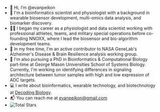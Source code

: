 - 👋 Hi, I’m @evanpeikon
- 🧪 I'm a bioinformatics scientist and physiologist with a background in wearable biosensor development, multi-omics data analysis, and biomarker discovery.
- 🏋️‍♂️ I began my career as a physiologist and data scientist working with professional athletes, teams, and military special operations before co-founding NNOXX, where I lead the biosensor and bio-algorithm development teams.
- 🚀 In my free time, I'm an active contributor to NASA GeneLab's Alzheimer's Disease & Brain Resilience analysis working group. 
- 🧬 I'm also pursuing a PhD in Bioinformatics & Computational Biology part-time at George Mason Universities School of Systems Biology. Currently, I'm working on identifying differences in signaling architecture between tumor samples with high and low expression of ADC targets.
- 💻 I write about bioinformatics, wearable technology, and biotechnology at [Decoding Biology](https://decodingbiology.substack.com ).
- 📬 You can reach me at evanpeikon@gmail.com
- ![Total Stars](https://img.shields.io/github/stars/evanpeikon?style=social)

<!---
evanpeikon/evanpeikon is a ✨ special ✨ repository because its `README.md` (this file) appears on your GitHub profile.
You can click the Preview link to take a look at your changes.
--->
